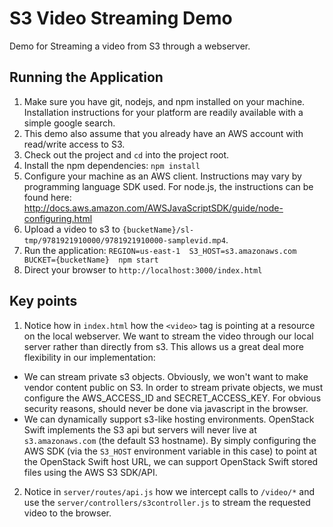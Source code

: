 # S3 Video Streaming Demo  
Demo for Streaming a video from S3 through a webserver.

## Running the Application
1. Make sure you have git, nodejs, and npm installed on your machine. Installation instructions for your platform are readily available with a simple google search.
2. This demo also assume that you already have an AWS account with read/write access to S3. 
3. Check out the project and `cd` into the project root.
4. Install the npm dependencies: `npm install`
5. Configure your machine as an AWS client. Instructions may vary by programming language SDK used. For node.js, the instructions can be found here: http://docs.aws.amazon.com/AWSJavaScriptSDK/guide/node-configuring.html
6. Upload a video to s3 to `{bucketName}/sl-tmp/9781921910000/9781921910000-samplevid.mp4`.
7. Run the application: `REGION=us-east-1  S3_HOST=s3.amazonaws.com BUCKET={bucketName}  npm start`
8. Direct your browser to `http://localhost:3000/index.html`

## Key points
1. Notice how in `index.html` how the `<video>` tag is pointing at a resource on the local webserver. We want to stream the video through our local server rather than directly from s3. This allows us a great deal more flexibility in our implementation:
  * We can stream private s3 objects. Obviously, we won't want to make vendor content public on S3. In order to stream private objects, we must configure the AWS_ACCESS_ID and SECRET_ACCESS_KEY. For obvious security reasons, should never be done via javascript in the browser.
  * We can dynamically support s3-like hosting environments. OpenStack Swift implements the S3 api but servers will never live at `s3.amazonaws.com` (the default S3 hostname). By simply configuring the AWS SDK (via the `S3_HOST` environment variable in this case) to point at the OpenStack Swift host URL, we can support OpenStack Swift stored files using the AWS S3 SDK/API.
2. Notice in `server/routes/api.js` how we intercept calls to `/video/*` and use the `server/controllers/s3controller.js` to stream the requested video to the browser.


